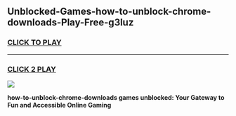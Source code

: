 
## Unblocked-Games-how-to-unblock-chrome-downloads-Play-Free-g3luz
<h3>
<a href="https://premium76.site?title=how-to-unblock-chrome-downloads&ref=21A">CLICK TO PLAY</a></h3>
<hr>

<h3>
<a href="https://premium76.site?title=how-to-unblock-chrome-downloads&ref=21A">CLICK 2 PLAY</a>
  
</h3>

<a href="https://premium76.site?title=how-to-unblock-chrome-downloads&ref=21A"><img src="https://clearcache.store/games.png"></a>


**how-to-unblock-chrome-downloads games unblocked: Your Gateway to Fun and Accessible Online Gaming**
